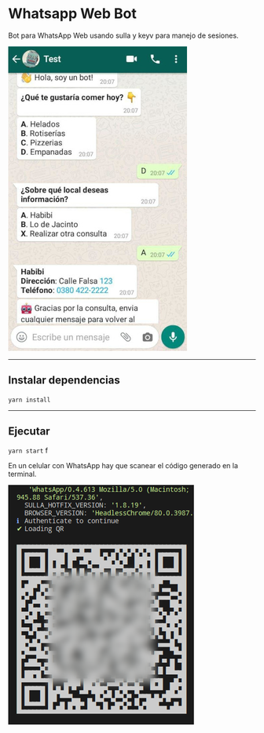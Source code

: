 # Whatsapp Web Bot

Bot para WhatsApp Web usando sulla y keyv para manejo de sesiones.

![WhatsApp Web Bot](assets/screenshot.jpg)

---

## Instalar dependencias

`yarn install`

---

## Ejecutar

`yarn start` f

En un celular con WhatsApp hay que scanear el código generado en la terminal.

![Codigo](assets/start.png)
